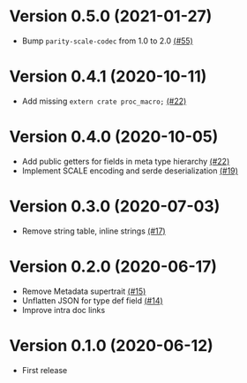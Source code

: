 # Version 0.5.0 (2021-01-27)

* Bump `parity-scale-codec` from 1.0 to 2.0 [(#55)](https://github.com/paritytech/scale-info/pull/55)

# Version 0.4.1 (2020-10-11)

* Add missing `extern crate proc_macro;` [(#22)](https://github.com/paritytech/scale-info/pull/24)

# Version 0.4.0 (2020-10-05)

* Add public getters for fields in meta type hierarchy [(#22)](https://github.com/paritytech/scale-info/pull/22)
* Implement SCALE encoding and serde deserialization [(#19)](https://github.com/paritytech/scale-info/pull/19)

# Version 0.3.0 (2020-07-03)

* Remove string table, inline strings [(#17)](https://github.com/paritytech/scale-info/pull/17)

# Version 0.2.0 (2020-06-17)

* Remove Metadata supertrait [(#15)](https://github.com/paritytech/scale-info/pull/15)
* Unflatten JSON for type def field [(#14)](https://github.com/paritytech/scale-info/pull/14)
* Improve intra doc links

# Version 0.1.0 (2020-06-12)

* First release
